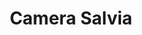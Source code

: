---
title: Camera Salvia
tipologia: Camera Matrimoniale
description: Una delle essenze del nostro territorio che ritrovi nella camera salvia accoglie due ospiti adulti più eventuale lettino aggiunto.
background:
  src: /img/salvia/DSC_4167.jpg
  alt: Foto camera menta
image: 
    src: /img/salvia/DSC_4165.jpg
    alt: Foto camera menta
image1: 
    src: /img/salvia/DSC_4170.jpg
    alt: Foto camera manta
image2: 
    src: /img/salvia/DSC_4173.jpg
    alt: Foto camera manta
image3: 
    src: /img/salvia/DSC_4143.jpg
    alt: Foto camera manta
tags: camere
commento: Una camera per i ricordi migliori
---